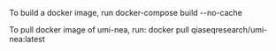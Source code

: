 To build a docker image, run
docker-compose build --no-cache

To pull docker image of umi-nea, run:
docker pull qiaseqresearch/umi-nea:latest